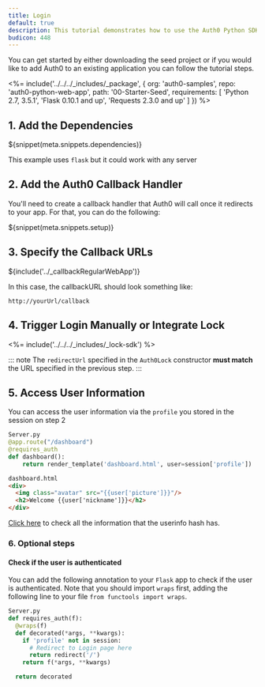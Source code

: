 ```yaml
---
title: Login
default: true
description: This tutorial demonstrates how to use the Auth0 Python SDK to add authentication and authorization to your web app
budicon: 448
---
```


You can get started by either downloading the seed project or if you would like to add Auth0 to an existing application you can follow the tutorial steps.

<%= include('../../../_includes/_package', {
  org: 'auth0-samples',
  repo: 'auth0-python-web-app',
  path: '00-Starter-Seed',
  requirements: [
    'Python 2.7, 3.5.1',
    'Flask 0.10.1 and up',
    'Requests 2.3.0 and up'
  ]
}) %>

## 1. Add the Dependencies

${snippet(meta.snippets.dependencies)}

This example uses `flask` but it could work with any server

## 2. Add the Auth0 Callback Handler

You'll need to create a callback handler that Auth0 will call once it redirects to your app. For that, you can do the following:

${snippet(meta.snippets.setup)}

## 3. Specify the Callback URLs

${include('../_callbackRegularWebApp')}

In this case, the callbackURL should look something like:

```text
http://yourUrl/callback
```

## 4. Trigger Login Manually or Integrate Lock

<%= include('../../../_includes/_lock-sdk') %>

::: note
The `redirectUrl` specified in the `Auth0Lock` constructor **must match** the URL specified in the previous step.
:::

## 5. Access User Information

You can access the user information via the `profile` you stored in the session on step 2

```python
Server.py
@app.route("/dashboard")
@requires_auth
def dashboard():
    return render_template('dashboard.html', user=session['profile'])

```

```html
dashboard.html
<div>
  <img class="avatar" src="{{user['picture']}}"/>
  <h2>Welcome {{user['nickname']}}</h2>
</div>
```

[Click here](/user-profile) to check all the information that the userinfo hash has.

### 6. Optional steps

#### Check if the user is authenticated

You can add the following annotation to your `Flask` app to check if the user is authenticated. Note that you should import `wraps` first, adding the following line to your file `from functools import wraps`.

```python
Server.py
def requires_auth(f):
  @wraps(f)
  def decorated(*args, **kwargs):
    if 'profile' not in session:
      # Redirect to Login page here
      return redirect('/')
    return f(*args, **kwargs)

  return decorated
```
